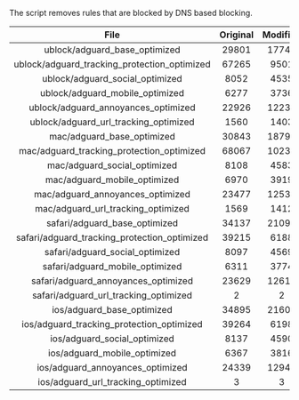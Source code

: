The script removes rules that are blocked by DNS based blocking.


| File | Original | Modified |
|:----:|:-----:|:-----:|
| ublock/adguard_base_optimized | 29801 | 17746 |
| ublock/adguard_tracking_protection_optimized | 67265 | 9501 |
| ublock/adguard_social_optimized | 8052 | 4535 |
| ublock/adguard_mobile_optimized | 6277 | 3736 |
| ublock/adguard_annoyances_optimized | 22926 | 12230 |
| ublock/adguard_url_tracking_optimized | 1560 | 1403 |
| mac/adguard_base_optimized | 30843 | 18797 |
| mac/adguard_tracking_protection_optimized | 68067 | 10235 |
| mac/adguard_social_optimized | 8108 | 4583 |
| mac/adguard_mobile_optimized | 6970 | 3919 |
| mac/adguard_annoyances_optimized | 23477 | 12537 |
| mac/adguard_url_tracking_optimized | 1569 | 1412 |
| safari/adguard_base_optimized | 34137 | 21092 |
| safari/adguard_tracking_protection_optimized | 39215 | 6188 |
| safari/adguard_social_optimized | 8097 | 4569 |
| safari/adguard_mobile_optimized | 6311 | 3774 |
| safari/adguard_annoyances_optimized | 23629 | 12614 |
| safari/adguard_url_tracking_optimized | 2 | 2 |
| ios/adguard_base_optimized | 34895 | 21603 |
| ios/adguard_tracking_protection_optimized | 39264 | 6198 |
| ios/adguard_social_optimized | 8137 | 4590 |
| ios/adguard_mobile_optimized | 6367 | 3816 |
| ios/adguard_annoyances_optimized | 24339 | 12947 |
| ios/adguard_url_tracking_optimized | 3 | 3 |
